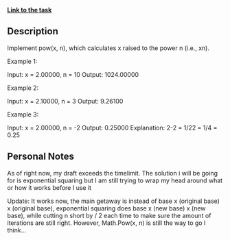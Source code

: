 **[Link to the task](https://leetcode.com/problems/powx-n/description/)**

## Description

Implement pow(x, n), which calculates x raised to the power n (i.e., xn).
 
Example 1:

Input: x = 2.00000, n = 10
Output: 1024.00000

Example 2:

Input: x = 2.10000, n = 3
Output: 9.26100

Example 3:

Input: x = 2.00000, n = -2
Output: 0.25000
Explanation: 2-2 = 1/22 = 1/4 = 0.25

## Personal Notes

As of right now, my draft exceeds the timelimit. The solution i will be going for is exponential
squaring but I am still trying to wrap my head around what or how it works before I use it

Update: It works now, the main getaway is instead of base x (original base) x (original base),
exponential squaring does base x (new base) x (new base), while cutting n short by / 2 each time to make sure the amount of
iterations are still right. 
However, Math.Pow(x, n) is still the way to go I think...